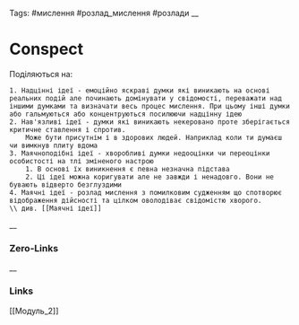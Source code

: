 Tags: #мислення #розлад_мислення #розлади 
__
# Conspect
Поділяються на:

	1. Надцінні ідеї - емоційно яскраві думки які виникають на основі реальних подій але починають домінувати у свідомості, переважати над іншими думками та визначати весь процес мислення. При цьому інші думки або гальмуються або концентруються посилюючи надцінну ідею
	2. Нав'язливі ідеї - думки які виникають некеровано проте зберігається критичне ставлення і спротив.
		Може бути присутнім і в здорових людей. Наприклад коли ти думаєш чи вимкнув плиту вдома
	3. Маячноподібні ідеї - хворобливі думки недооцінки чи переоцінки особистості на тлі зміненого настрою
		1. В основі їх виникнення є певна незначна підстава
		2. Ці ідеї можна коригувати але не завжди і ненадовго. Вони не бувають відверто безглуздими
	4. Маячні ідеї - розлад мислення з помилковим судженням що спотворює відображення дійсності та цілком оволодіває свідомістю хворого. 
	\\ див. [[Маячні ідеї]]
		
	
__
### Zero-Links

__
### Links
[[Модуль_2]]